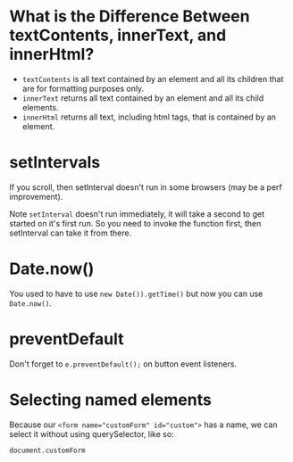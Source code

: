 <h1>What is the Difference Between textContents, innerText, and innerHtml?</h1>

 - `textContents` is all text contained by an element and all its children that are for formatting purposes only.
 - `innerText` returns all text contained by an element and all its child elements.
 - `innerHtml` returns all text, including html tags, that is contained by an element.

 <h1>setIntervals</h1>

 If you scroll, then setInterval doesn't run in some browsers (may be a perf improvement).

 Note `setInterval` doesn't run immediately, it will take a second to get started on it's first run. So you need to invoke the function first, then setInterval can take it from there.

<h1>Date.now()</h1>

 You used to have to use `new Date()).getTime()` but now you can use `Date.now()`.

<h1>preventDefault</h1>

Don't forget to `e.preventDefault();` on button event listeners.

<h1>Selecting named elements</h1>

Because our `<form name="customForm" id="custom">` has a name, we can select it without using querySelector, like so: 

    document.customForm